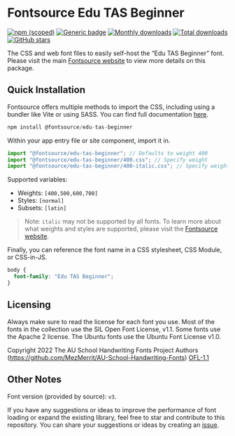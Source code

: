 # Fontsource Edu TAS Beginner

[![npm (scoped)](https://img.shields.io/npm/v/@fontsource/edu-tas-beginner?color=brightgreen)](https://www.npmjs.com/package/@fontsource/edu-tas-beginner) [![Generic badge](https://img.shields.io/badge/fontsource-passing-brightgreen)](https://github.com/fontsource/fontsource) [![Monthly downloads](https://badgen.net/npm/dm/@fontsource/edu-tas-beginner)](https://github.com/fontsource/fontsource) [![Total downloads](https://badgen.net/npm/dt/@fontsource/edu-tas-beginner)](https://github.com/fontsource/fontsource) [![GitHub stars](https://img.shields.io/github/stars/fontsource/fontsource.svg?style=social&label=Star)](https://github.com/fontsource/fontsource/stargazers)

The CSS and web font files to easily self-host the “Edu TAS Beginner” font. Please visit the main [Fontsource website](https://fontsource.org/fonts/edu-tas-beginner) to view more details on this package.

## Quick Installation

Fontsource offers multiple methods to import the CSS, including using a bundler like Vite or using SASS. You can find full documentation [here](https://fontsource.org/docs/getting-started/introduction).

```javascript
npm install @fontsource/edu-tas-beginner
```

Within your app entry file or site component, import it in.

```javascript
import "@fontsource/edu-tas-beginner"; // Defaults to weight 400
import "@fontsource/edu-tas-beginner/400.css"; // Specify weight
import "@fontsource/edu-tas-beginner/400-italic.css"; // Specify weight and style
```

Supported variables:
- Weights: `[400,500,600,700]`
- Styles: `[normal]`
- Subsets: `[latin]`

> Note: `italic` may not be supported by all fonts. To learn more about what weights and styles are supported, please visit the [Fontsource website](https://fontsource.org/fonts/edu-tas-beginner).

Finally, you can reference the font name in a CSS stylesheet, CSS Module, or CSS-in-JS.

```css
body {
  font-family: "Edu TAS Beginner";
}
```

## Licensing
Always make sure to read the license for each font you use. Most of the fonts in the collection use the SIL Open Font License, v1.1. Some fonts use the Apache 2 license. The Ubuntu fonts use the Ubuntu Font License v1.0.

Copyright 2022 The AU School Handwriting Fonts Project Authors (https://github.com/MezMerrit/AU-School-Handwriting-Fonts)
[OFL-1.1](https://openfontlicense.org)

## Other Notes
Font version (provided by source): `v3`.

If you have any suggestions or ideas to improve the performance of font loading or expand the existing library, feel free to star and contribute to this repository. You can share your suggestions or ideas by creating an [issue](https://github.com/fontsource/fontsource/issues).